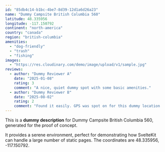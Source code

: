 ```yaml
---
id: "85db4c14-b1bc-4be7-8d39-12d1a6d26a23"
name: "Dummy Campsite British Columbia 560"
latitude: 48.335956
longitude: -117.150792
continent: "north-america"
country: "canada"
region: "british-columbia"
amenities:
  - "dog-friendly"
  - "trash"
  - "fishing"
images:
  - "https://res.cloudinary.com/demo/image/upload/v1/sample.jpg"
reviews:
  - author: "Dummy Reviewer A"
    date: "2025-01-08"
    rating: 3
    comment: "A nice, quiet dummy spot with some basic amenities."
  - author: "Dummy Reviewer B"
    date: "2025-08-02"
    rating: 2
    comment: "Found it easily. GPS was spot on for this dummy location."
---
```


This is a **dummy description** for Dummy Campsite British Columbia 560, generated for the proof of concept.

It provides a serene environment, perfect for demonstrating how SvelteKit can handle a large number of static pages. The coordinates are 48.335956, -117.150792.
